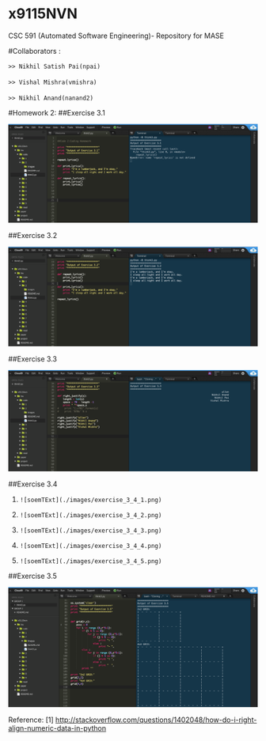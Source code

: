 # x9115NVN
CSC 591 (Automated Software Engineering)- Repository for MASE

#Collaborators :

	>> Nikhil Satish Pai(npai)

	>> Vishal Mishra(vmishra)

	>> Nikhil Anand(nanand2)

#Homework 2:
##Exercise 3.1
       
![soemTExt](./images/exercise_3_1.png)

##Exercise 3.2
       
![soemTExt](./images/exercise_3_2.png)
       
##Exercise 3.3
       
![soemTExt](./images/exercise_3_3.png)
       
##Exercise 3.4

1)
       ![soemTExt](./images/exercise_3_4_1.png)

2)
       ![soemTExt](./images/exercise_3_4_2.png)
       
3)
       ![soemTExt](./images/exercise_3_4_3.png)
       
4)
       ![soemTExt](./images/exercise_3_4_4.png)
       
5)
       ![soemTExt](./images/exercise_3_4_5.png)
       
##Exercise 3.5
       
![soemTExt](./images/exercise_3_5.png)


Reference: 
[1] http://stackoverflow.com/questions/1402048/how-do-i-right-align-numeric-data-in-python
